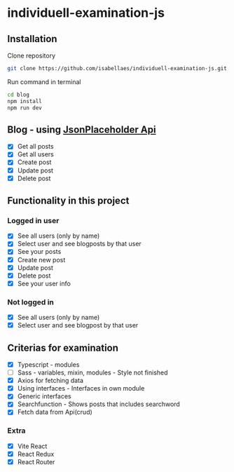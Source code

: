 # individuell-examination-js

## Installation

Clone repository

```sh
git clone https://github.com/isabellaes/individuell-examination-js.git
```

Run command in terminal

```sh
cd blog
npm install
npm run dev
```

## Blog - using [JsonPlaceholder Api](https://jsonplaceholder.typicode.com/)

- [x] Get all posts
- [x] Get all users
- [x] Create post
- [x] Update post
- [x] Delete post

## Functionality in this project

### Logged in user

- [x] See all users (only by name)
- [x] Select user and see blogposts by that user
- [x] See your posts
- [x] Create new post
- [x] Update post
- [x] Delete post
- [x] See your user info

### Not logged in

- [x] See all users (only by name)
- [x] Select user and see blogpost by that user

## Criterias for examination

- [x] Typescript - modules
- [ ] Sass - variables, mixin, modules - Style not finished
- [x] Axios for fetching data
- [x] Using interfaces - Interfaces in own module
- [x] Generic interfaces
- [x] Searchfunction - Shows posts that includes searchword
- [x] Fetch data from Api(crud)

### Extra

- [x] Vite React
- [x] React Redux
- [x] React Router

<!-- Kvar att göra -->

<!--
- Styling - fixa close taggar till top - profile
- Felhantering i api calls ( kolla om error är av typen axiosresponse )
- Statusmeddelanden till användaren ( sucess | error ) -> Login/Logout, CRUD
- Kommentera kod
 -->
